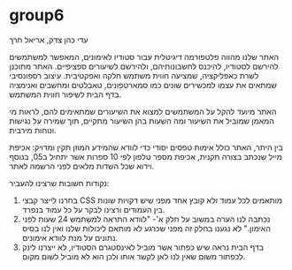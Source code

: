# group6
עדי כהן צדק, אריאל חרך

האתר שלנו מהווה פלטפורמה דיגיטלית עבור סטודיו לאימונים, המאפשר למשתמשים להירשם לסטודיו, להיכנס לחשבונותיהם, ולהירשם לשיעורים ספציפיים. האתר מתוכנן לשרת כאפליקציה, שמציעה חווית משתמש חלקה ואפקטיבית. עיצוב רספונסיבי שמתאים את עצמו למכשירים שונים כמו סמארטפונים, טאבלטים ומחשבים ואנימציה בדף הבית לשיפור חווית המשתמש.

האתר מיועד להקל על המשתמשים למצוא את השיעורים שמתאימים להם, לראות מי המאמן שמוביל את השיעור ומה השעות בהן השיעור מתקיים, תוך שמירה על נגישות ונוחות מירבית.

בין היתר, האתר כולל אימות טפסים יסודי כדי לוודא שהמידע המוזן תקין ומדויק: אכיפת מייל שנכתב בצורה תקנית, אכיפת מספר טלפון לפי 10 ספרות אשר יתחיל ב05, בנוסף וידוא שכל השדות מלאים לפני הרשמה לאתר.

נקודות חשובות שרצינו להעביר:
1. בחרנו לייצר קבצי CSS מותאמים לכל עמוד ולא קובץ אחד מפני שיש דקויות שונות בין העמודים ורצינו לבקר על כל עמוד בנפרד.
2. נכתבה לנו הערה במשוב על חלק א'- "לוודא התראה למשתמש 24 שעות לפני האימון." לא נגענו בחלק זה מפני שכרגע לא מותאם ליכולות שלנו ואין לנו בסיס נתונים על מנת לוודא אימונים.
3. בדף הבית נראה שיש כפתור אשר מוביל לאינסטגרם הסטודיו, לא ייצרנו לינק לכפתור משום שאין לנו לאן לקשר אותו ולכן הוא לא מוביל לשום מקום.